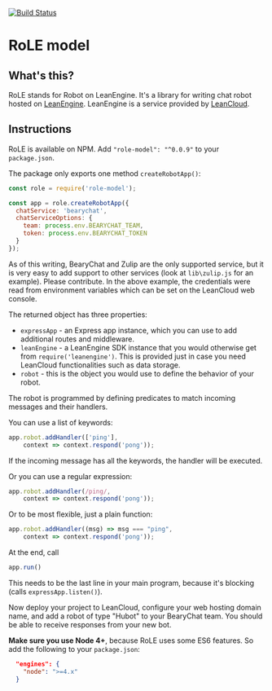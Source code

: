 [![Build Status](https://travis-ci.org/hjiang/role-model.svg?branch=master)](https://travis-ci.org/hjiang/role-model)

# RoLE model

## What's this?

RoLE stands for Robot on LeanEngine. It's a library for writing chat
robot hosted on
[LeanEngine](https://leancloud.cn/docs/leanengine_overview.html).
LeanEngine is a service provided by [LeanCloud](https://leancloud.cn).

## Instructions

RoLE is available on NPM. Add `"role-model": "^0.0.9"` to your `package.json`.

The package only exports one method `createRobotApp()`:
~~~javascript
const role = require('role-model');

const app = role.createRobotApp({
  chatService: 'bearychat',
  chatServiceOptions: {
    team: process.env.BEARYCHAT_TEAM,
    token: process.env.BEARYCHAT_TOKEN
  }
});
~~~

As of this writing, BearyChat and Zulip are the only supported service, but it is
very easy to add support to other services (look at `lib\zulip.js` for an example). 
Please contribute. In the above example, the credentials were read from environment variables which can be set on the LeanCloud web console.

The returned object has three properties:
* `expressApp` - an Express app instance, which you can use to add
  additional routes and middleware.
* `leanEngine` - a LeanEngine SDK instance that you would otherwise
  get from `require('leanengine')`. This is provided just in case you
  need LeanCloud functionalities such as data storage.
* `robot` - this is the object you would use to define the behavior of
  your robot.

The robot is programmed by defining predicates to match incoming
messages and their handlers.

You can use a list of keywords:
~~~javascript
app.robot.addHandler(['ping'],
    context => context.respond('pong'));
~~~
If the incoming message has all the keywords, the handler will be executed.

Or you can use a regular expression:
~~~javascript
app.robot.addHandler(/ping/,
    context => context.respond('pong'));
~~~

Or to be most flexible, just a plain function:
~~~javascript
app.robot.addHandler((msg) => msg === "ping",
    context => context.respond('pong'));
~~~

At the end, call
~~~javascript
app.run()
~~~
This needs to be the last line in your main program, because it's
blocking (calls `expressApp.listen()`).

Now deploy your project to LeanCloud, configure your web hosting
domain name, and add a robot of type "Hubot" to your BearyChat team.
You should be able to receive responses from your new bot.

**Make sure you use Node 4+**, because RoLE uses some ES6 features. So add the following to your `package.json`:
~~~json
  "engines": {
    "node": ">=4.x"
  }
~~~
